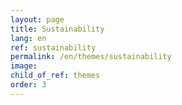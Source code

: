 ```yaml
---
layout: page
title: Sustainability
lang: en
ref: sustainability
permalink: /en/themes/sustainability
image:
child_of_ref: themes
order: 3
---
```

